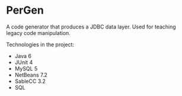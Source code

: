 PerGen
======

A code generator that produces a JDBC data layer. Used for teaching legacy code manipulation.

Technologies in the project:
* Java 6
* JUnit 4
* MySQL 5
* NetBeans 7.2
* SableCC 3.2
* SQL